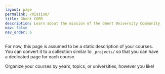 ```yaml
---
layout: page
permalink: /mission/
title: Ghent CORR
description: Learn about the mission of the Ghent University Community for Open and Reproducible Research
nav: false
nav_order: 6
---
```


For now, this page is assumed to be a static description of your courses. You can convert it to a collection similar to `_projects/` so that you can have a dedicated page for each course.

Organize your courses by years, topics, or universities, however you like!
